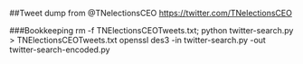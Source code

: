 ##Tweet dump from @TNelectionsCEO
https://twitter.com/TNelectionsCEO

###Bookkeeping
rm -f  TNElectionsCEOTweets.txt; python twitter-search.py > TNElectionsCEOTweets.txt
openssl des3 -in twitter-search.py -out twitter-search-encoded.py
